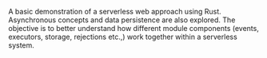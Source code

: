 A basic demonstration of a serverless web approach using Rust. Asynchronous concepts and data persistence are also explored. The objective is to better understand 
how different module components (events, executors, storage, rejections etc.,) work together within a serverless system.

